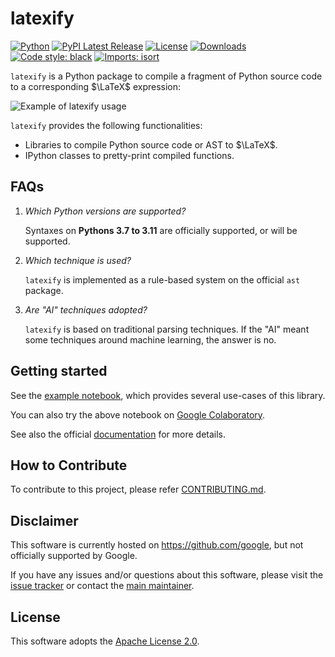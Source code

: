 # latexify

[![Python](https://img.shields.io/pypi/pyversions/latexify-py.svg)](https://pypi.org/project/latexify-py/)
[![PyPI Latest Release](https://img.shields.io/pypi/v/latexify-py.svg)](https://pypi.org/project/latexify-py/)
[![License](https://img.shields.io/pypi/l/latexify-py.svg)](https://github.com/google/latexify_py/blob/main/LICENSE)
[![Downloads](https://pepy.tech/badge/latexify-py/month)](https://pepy.tech/project/latexify-py)
[![Code style: black](https://img.shields.io/badge/code%20style-black-000000.svg)](https://github.com/psf/black)
[![Imports: isort](https://img.shields.io/badge/%20imports-isort-%231674b1?style=flat&labelColor=ef8336)](https://pycqa.github.io/isort/)

`latexify` is a Python package to compile a fragment of Python source code to a
corresponding $\LaTeX$ expression:

![Example of latexify usage](https://github.com/google/latexify_py/blob/main/example.jpg)

`latexify` provides the following functionalities:

* Libraries to compile Python source code or AST to $\LaTeX$.
* IPython classes to pretty-print compiled functions.

## FAQs

1. *Which Python versions are supported?*

   Syntaxes on **Pythons 3.7 to 3.11** are officially supported, or will be supported.

2. *Which technique is used?*

   `latexify` is implemented as a rule-based system on the official `ast` package.

3. *Are "AI" techniques adopted?*

   `latexify` is based on traditional parsing techniques.
   If the "AI" meant some techniques around machine learning, the answer is no.

## Getting started

See the
[example notebook](https://github.com/google/latexify_py/blob/main/example.jpg),
which provides several
use-cases of this library.

You can also try the above notebook on
[Google Colaboratory](https://colab.research.google.com/github/google/latexify_py/blob/main/examples/latexify_examples.ipynb).

See also the official
[documentation](https://github.com/google/latexify_py/blob/main/docs/index.md)
for more details.

## How to Contribute

To contribute to this project, please refer
[CONTRIBUTING.md](https://github.com/google/latexify_py/blob/develop/CONTRIBUTING.md).

## Disclaimer

This software is currently hosted on <https://github.com/google>, but not officially
supported by Google.

If you have any issues and/or questions about this software, please visit the
[issue tracker](https://github.com/google/latexify_py/issues)
or contact the [main maintainer](https://github.com/odashi).

## License

This software adopts the
[Apache License 2.0](https://github.com/google/latexify_py/blob/develop/LICENSE).
